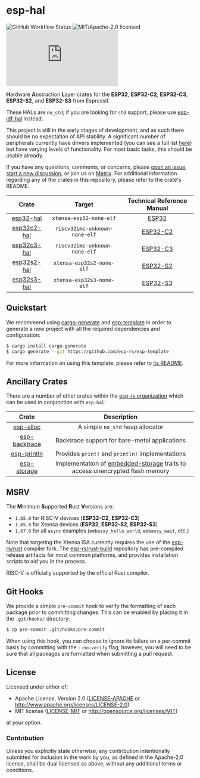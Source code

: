 # esp-hal

![GitHub Workflow Status](https://img.shields.io/github/actions/workflow/status/esp-rs/esp-hal/ci.yml?label=CI&logo=github&style=flat-square)
![MIT/Apache-2.0 licensed](https://img.shields.io/badge/license-MIT%2FApache--2.0-blue?style=flat-square)
[![Matrix](https://img.shields.io/matrix/esp-rs:matrix.org?label=join%20matrix&color=BEC5C9&logo=matrix&style=flat-square)](https://matrix.to/#/#esp-rs:matrix.org)

**H**ardware **A**bstraction **L**ayer crates for the **ESP32**, **ESP32-C2**, **ESP32-C3**, **ESP32-S2**, and **ESP32-S3** from Espressif.

These HALs are `no_std`; if you are looking for `std` support, please use [esp-idf-hal] instead.

This project is still in the early stages of development, and as such there should be no expectation of API stability. A significant number of peripherals currently have drivers implemented (you can see a full list [here]) but have varying levels of functionality. For most basic tasks, this should be usable already.

If you have any questions, comments, or concerns, please [open an issue], [start a new discussion], or join us on [Matrix]. For additional information regarding any of the crates in this repository, please refer to the crate's README.

|     Crate     |                               Target                                | Technical Reference Manual |
| :-----------: | :-----------------------------------------------------------------: | :------------------------: |
|  [esp32-hal]  |                       `xtensa-esp32-none-elf`                       |          [ESP32]           |
| [esp32c2-hal] |                    `riscv32imc-unknown-none-elf`                    |         [ESP32-C2]         |
| [esp32c3-hal] |                    `riscv32imc-unknown-none-elf`                    |         [ESP32-C3]         |
| [esp32s2-hal] |                      `xtensa-esp32s2-none-elf`                      |         [ESP32-S2]         |
| [esp32s3-hal] |                      `xtensa-esp32s3-none-elf`                      |         [ESP32-S3]         |

[here]: https://github.com/esp-rs/esp-hal/issues/19
[esp-idf-hal]: https://github.com/esp-rs/esp-idf-hal
[open an issue]: https://github.com/esp-rs/esp-hal/issues/new
[start a new discussion]: https://github.com/esp-rs/esp-hal/discussions/new
[matrix]: https://matrix.to/#/#esp-rs:matrix.org
[esp32-hal]: https://github.com/esp-rs/esp-hal/tree/main/esp32-hal
[esp32c2-hal]: https://github.com/esp-rs/esp-hal/tree/main/esp32c2-hal
[esp32c3-hal]: https://github.com/esp-rs/esp-hal/tree/main/esp32c3-hal
[esp32s2-hal]: https://github.com/esp-rs/esp-hal/tree/main/esp32s2-hal
[esp32s3-hal]: https://github.com/esp-rs/esp-hal/tree/main/esp32s3-hal
[esp32]: https://www.espressif.com/sites/default/files/documentation/esp32_technical_reference_manual_en.pdf
[esp32-c2]: https://www.espressif.com/sites/default/files/documentation/esp8684_technical_reference_manual_en.pdf
[esp32-c3]: https://www.espressif.com/sites/default/files/documentation/esp32-c3_technical_reference_manual_en.pdf
[esp32-s2]: https://www.espressif.com/sites/default/files/documentation/esp32-s2_technical_reference_manual_en.pdf
[esp32-s3]: https://www.espressif.com/sites/default/files/documentation/esp32-s3_technical_reference_manual_en.pdf
[atomic emulation]: https://github.com/esp-rs/riscv-atomic-emulation-trap

## Quickstart

We recommend using [cargo-generate] and [esp-template] in order to generate a new project with all the required dependencies and configuration:

```bash
$ cargo install cargo-generate
$ cargo generate --git https://github.com/esp-rs/esp-template
```

For more information on using this template, please refer to [its README].

[cargo-generate]: https://github.com/cargo-generate/cargo-generate
[esp-template]: https://github.com/esp-rs/esp-template
[its readme]: https://github.com/esp-rs/esp-template/blob/main/README.md

## Ancillary Crates

There are a number of other crates within the [esp-rs organization] which can be used in conjunction with `esp-hal`:

|      Crate      |                                  Description                                   |
| :-------------: | :----------------------------------------------------------------------------: |
|   [esp-alloc]   |                        A simple `no_std` heap allocator                        |
| [esp-backtrace] |                 Backtrace support for bare-metal applications                  |
|  [esp-println]  |                Provides `print!` and `println!` implementations                |
|  [esp-storage]  | Implementation of [embedded-storage] traits to access unencrypted flash memory |

[esp-rs organization]: https://github.com/esp-rs
[esp-alloc]: https://github.com/esp-rs/esp-alloc
[esp-backtrace]: https://github.com/esp-rs/esp-backtrace
[esp-println]: https://github.com/esp-rs/esp-println
[esp-storage]: https://github.com/esp-rs/esp-storage
[embedded-storage]: https://github.com/rust-embedded-community/embedded-storage

## MSRV

The **M**inimum **S**upported **R**ust **V**ersions are:

- `1.65.0` for RISC-V devices (**ESP32-C2**, **ESP32-C3**)
- `1.65.0` for Xtensa devices (**ESP32**, **ESP32-S2**, **ESP32-S3**)
- `1.67.0` for all `async` examples (`embassy_hello_world`, `embassy_wait`, etc.)

Note that targeting the Xtensa ISA currently requires the use of the [esp-rs/rust] compiler fork. The [esp-rs/rust-build] repository has pre-compiled release artifacts for most common platforms, and provides installation scripts to aid you in the process.

RISC-V is officially supported by the official Rust compiler.

[esp-rs/rust]: https://github.com/esp-rs/rust
[esp-rs/rust-build]: https://github.com/esp-rs/rust-build

## Git Hooks

We provide a simple `pre-commit` hook to verify the formatting of each package prior to committing changes. This can be enabled by placing it in the `.git/hooks/` directory:

```bash
$ cp pre-commit .git/hooks/pre-commit
```

When using this hook, you can choose to ignore its failure on a per-commit basis by committing with the `--no-verify` flag; however, you will need to be sure that all packages are formatted when submitting a pull request.

## License

Licensed under either of:

- Apache License, Version 2.0 ([LICENSE-APACHE](LICENSE-APACHE) or http://www.apache.org/licenses/LICENSE-2.0)
- MIT license ([LICENSE-MIT](LICENSE-MIT) or http://opensource.org/licenses/MIT)

at your option.

### Contribution

Unless you explicitly state otherwise, any contribution intentionally submitted for inclusion in
the work by you, as defined in the Apache-2.0 license, shall be dual licensed as above, without
any additional terms or conditions.
